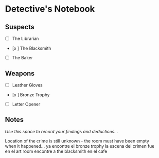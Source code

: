 # Detective's Notebook

## Suspects
- [ ] The Librarian
- [x ] The Blacksmith
- [ ] The Baker

## Weapons
- [ ] Leather Gloves
- [x ] Bronze Trophy
- [ ] Letter Opener

## Notes
*Use this space to record your findings and deductions...*

Location of the crime is still unknown - the room must have been empty when it happened...
ya encontre el bronze trophy
la escena del crimen fue en el art room
encontre a the blacksmith en el cafe
